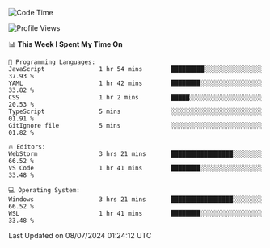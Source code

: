 <!--START_SECTION:waka-->
![Code Time](http://img.shields.io/badge/Code%20Time-666%20hrs%2050%20mins-blue)

![Profile Views](http://img.shields.io/badge/Profile%20Views-3-blue)

📊 **This Week I Spent My Time On** 

```text
💬 Programming Languages: 
JavaScript               1 hr 54 mins        █████████░░░░░░░░░░░░░░░░   37.93 % 
YAML                     1 hr 42 mins        ████████░░░░░░░░░░░░░░░░░   33.82 % 
CSS                      1 hr 2 mins         █████░░░░░░░░░░░░░░░░░░░░   20.53 % 
TypeScript               5 mins              ░░░░░░░░░░░░░░░░░░░░░░░░░   01.91 % 
GitIgnore file           5 mins              ░░░░░░░░░░░░░░░░░░░░░░░░░   01.82 % 

🔥 Editors: 
WebStorm                 3 hrs 21 mins       █████████████████░░░░░░░░   66.52 % 
VS Code                  1 hr 41 mins        ████████░░░░░░░░░░░░░░░░░   33.48 % 

💻 Operating System: 
Windows                  3 hrs 21 mins       █████████████████░░░░░░░░   66.52 % 
WSL                      1 hr 41 mins        ████████░░░░░░░░░░░░░░░░░   33.48 % 
```


 Last Updated on 08/07/2024 01:24:12 UTC
<!--END_SECTION:waka-->
